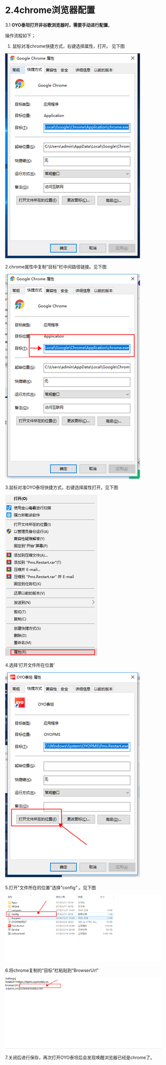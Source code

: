 # 2.4chrome浏览器配置

3.1 **OYO泰坦打开非谷歌浏览器时，需要手动进行配置**。

操作流程如下；

1. 鼠标对准chrome快捷方式，右键选择属性，打开。 见下图

![&#x6253;&#x5F00;chrome&#x5C5E;&#x6027;](../../../.gitbook/assets/image%20%28278%29.png)

  2.chrome属性中复制“目标”栏中间路径链接。见下图

![&#x590D;&#x5236;&#x8DEF;&#x5F84;&#x4F4D;&#x7F6E;](../../../.gitbook/assets/image%20%28494%29.png)

3.鼠标对准OYO泰坦快捷方式，右键选择属性打开。见下图

![   &#x6253;&#x5F00;OYO&#x6CF0;&#x5766;&#x5C5E;&#x6027;](../../../.gitbook/assets/image%20%28872%29.png)

4.选择‘打开文件所在位置’

![&#x9009;&#x62E9;&#x2018;&#x6253;&#x5F00;&#x6587;&#x4EF6;&#x6240;&#x5728;&#x4F4D;&#x7F6E;&#x2019;](../../../.gitbook/assets/image%20%28889%29.png)

#### 

5.打开"文件所在的位置“选择”config” 。见下图

![](../../../.gitbook/assets/image%20%28705%29.png)

6.将chrome复制的“目标”栏粘贴到“BrowserUrl”

![](../../../.gitbook/assets/image%20%28434%29.png)

7.关闭后进行保存，再次打开OYO泰坦后会发现唤醒浏览器已经是chrome了。

